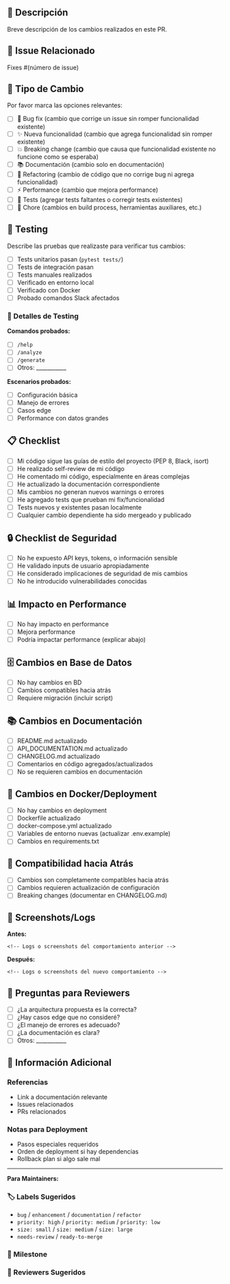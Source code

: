 ## 📝 Descripción

Breve descripción de los cambios realizados en este PR.

<!-- Proporciona un resumen claro de qué cambios introduces y por qué -->

## 🔗 Issue Relacionado

Fixes #(número de issue)
<!-- Si este PR resuelve un issue, reemplaza el número arriba -->
<!-- Si no hay issue relacionado, explica la motivación para este cambio -->

## 🧪 Tipo de Cambio

Por favor marca las opciones relevantes:

- [ ] 🐛 Bug fix (cambio que corrige un issue sin romper funcionalidad existente)
- [ ] ✨ Nueva funcionalidad (cambio que agrega funcionalidad sin romper existente)
- [ ] 💥 Breaking change (cambio que causa que funcionalidad existente no funcione como se esperaba)
- [ ] 📚 Documentación (cambio solo en documentación)
- [ ] 🎨 Refactoring (cambio de código que no corrige bug ni agrega funcionalidad)
- [ ] ⚡ Performance (cambio que mejora performance)
- [ ] 🧪 Tests (agregar tests faltantes o corregir tests existentes)
- [ ] 🔧 Chore (cambios en build process, herramientas auxiliares, etc.)

## 🧪 Testing

Describe las pruebas que realizaste para verificar tus cambios:

- [ ] Tests unitarios pasan (`pytest tests/`)
- [ ] Tests de integración pasan
- [ ] Tests manuales realizados
- [ ] Verificado en entorno local
- [ ] Verificado con Docker
- [ ] Probado comandos Slack afectados

### 🧪 Detalles de Testing

<!-- Describe específicamente qué probaste -->

**Comandos probados:**
- [ ] `/help`
- [ ] `/analyze`
- [ ] `/generate`
- [ ] Otros: ___________

**Escenarios probados:**
- [ ] Configuración básica
- [ ] Manejo de errores
- [ ] Casos edge
- [ ] Performance con datos grandes

## 📋 Checklist

- [ ] Mi código sigue las guías de estilo del proyecto (PEP 8, Black, isort)
- [ ] He realizado self-review de mi código
- [ ] He comentado mi código, especialmente en áreas complejas
- [ ] He actualizado la documentación correspondiente
- [ ] Mis cambios no generan nuevos warnings o errores
- [ ] He agregado tests que prueban mi fix/funcionalidad
- [ ] Tests nuevos y existentes pasan localmente
- [ ] Cualquier cambio dependiente ha sido mergeado y publicado

## 🔒 Checklist de Seguridad

- [ ] No he expuesto API keys, tokens, o información sensible
- [ ] He validado inputs de usuario apropiadamente
- [ ] He considerado implicaciones de seguridad de mis cambios
- [ ] No he introducido vulnerabilidades conocidas

## 📊 Impacto en Performance

- [ ] No hay impacto en performance
- [ ] Mejora performance
- [ ] Podría impactar performance (explicar abajo)

<!-- Si hay impacto en performance, explica: -->

## 🗄️ Cambios en Base de Datos

- [ ] No hay cambios en BD
- [ ] Cambios compatibles hacia atrás
- [ ] Requiere migración (incluir script)

<!-- Si hay cambios en BD, describe: -->

## 📚 Cambios en Documentación

- [ ] README.md actualizado
- [ ] API_DOCUMENTATION.md actualizado
- [ ] CHANGELOG.md actualizado
- [ ] Comentarios en código agregados/actualizados
- [ ] No se requieren cambios en documentación

## 🐳 Cambios en Docker/Deployment

- [ ] No hay cambios en deployment
- [ ] Dockerfile actualizado
- [ ] docker-compose.yml actualizado
- [ ] Variables de entorno nuevas (actualizar .env.example)
- [ ] Cambios en requirements.txt

## 🔄 Compatibilidad hacia Atrás

- [ ] Cambios son completamente compatibles hacia atrás
- [ ] Cambios requieren actualización de configuración
- [ ] Breaking changes (documentar en CHANGELOG.md)

## 📸 Screenshots/Logs

<!-- Si aplica, agrega screenshots o logs que muestren el cambio -->

**Antes:**
```
<!-- Logs o screenshots del comportamiento anterior -->
```

**Después:**
```
<!-- Logs o screenshots del nuevo comportamiento -->
```

## 🤔 Preguntas para Reviewers

<!-- ¿Hay algo específico en lo que te gustaría que se enfoquen los reviewers? -->

- [ ] ¿La arquitectura propuesta es la correcta?
- [ ] ¿Hay casos edge que no consideré?
- [ ] ¿El manejo de errores es adecuado?
- [ ] ¿La documentación es clara?
- [ ] Otros: ___________

## 📎 Información Adicional

<!-- Cualquier información adicional que pueda ser útil para los reviewers -->

### Referencias
- Link a documentación relevante
- Issues relacionados
- PRs relacionados

### Notas para Deployment
- Pasos especiales requeridos
- Orden de deployment si hay dependencias
- Rollback plan si algo sale mal

---

**Para Maintainers:**

### 🏷️ Labels Sugeridos
<!-- Los maintainers pueden agregar labels apropiados -->
- `bug` / `enhancement` / `documentation` / `refactor`
- `priority: high` / `priority: medium` / `priority: low`
- `size: small` / `size: medium` / `size: large`
- `needs-review` / `ready-to-merge`

### 🎯 Milestone
<!-- Asignar a milestone apropiado si aplica -->

### 👥 Reviewers Sugeridos
<!-- @mention a reviewers específicos si es necesario -->